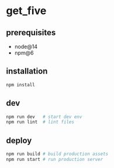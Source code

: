 # get_five

## prerequisites

- node@14
- npm@6

## installation

```bash
npm install
```

## dev

```bash
npm run dev   # start dev env
npm run lint  # lint files
```

## deploy

```bash
npm run build # build production assets
npm run start # run production server
```
